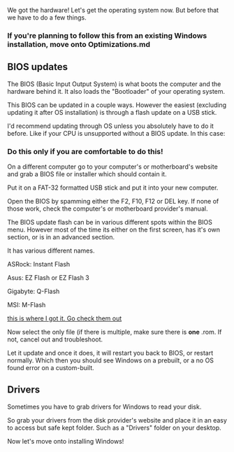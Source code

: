 We got the hardware! Let's get the operating system now. But before that we have to do a few things.

### If you're planning to follow this from an existing Windows installation, move onto Optimizations.md

## BIOS updates

The BIOS (Basic Input Output System) is what boots the computer and the hardware behind it. It also loads the "Bootloader" of your operating system.

This BIOS can be updated in a couple ways. However the easiest (excluding updating it after OS installation) is through a flash update on a USB stick.

I'd recommend updating through OS unless you absolutely have to do it before. Like if your CPU is unsupported without a BIOS update. In this case:

### Do this only if you are comfortable to do this!

On a different computer go to your computer's or motherboard's website and grab a BIOS file or installer which should contain it.

Put it on a FAT-32 formatted USB stick and put it into your new computer.

Open the BIOS by spamming either the F2, F10, F12 or DEL key. If none of those work, check the computer's or motherboard provider's manual.

The BIOS update flash can be in various different spots within the BIOS menu. However most of the time its either on the first screen, has it's own section, or is in an advanced section.

It has various different names. 

ASRock: Instant Flash

Asus: EZ Flash or EZ Flash 3

Gigabyte: Q-Flash

MSI: M-Flash

[this is where I got it. Go check them out](https://www.tomshardware.com/how-to/update-bios-on-a-pc)

Now select the only file (if there is multiple, make sure there is **one** .rom. If not, cancel out and troubleshoot.

Let it update and once it does, it will restart you back to BIOS, or restart normally. Which then you should see Windows on a prebuilt, or a no OS found error on a custom-built.


## Drivers

Sometimes you have to grab drivers for Windows to read your disk. 

So grab your drivers from the disk provider's website and place it in an easy to access but safe kept folder. Such as a "Drivers" folder on your desktop. 

Now let's move onto installing Windows!